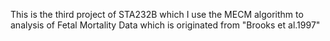 This is the third project of STA232B which I use the MECM algorithm to analysis of Fetal Mortality Data which is originated from "Brooks et al.1997" 


